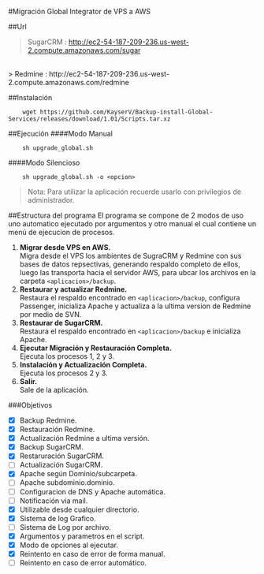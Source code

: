 #Migración Global Integrator de VPS a AWS

##Url
> SugarCRM  : http://ec2-54-187-209-236.us-west-2.compute.amazonaws.com/sugar
</br>
> Redmine   : http://ec2-54-187-209-236.us-west-2.compute.amazonaws.com/redmine

##Instalación
```
	wget https://github.com/KayserV/Backup-install-Global-Services/releases/download/1.01/Scripts.tar.xz
```

##Ejecución
####Modo Manual
```
	sh upgrade_global.sh
```
####Modo Silencioso
```
	sh upgrade_global.sh -o <opcion>
```

> Nota: Para utilizar la aplicación recuerde usarlo con privilegios de administrador.

##Estructura del programa
El programa se compone de 2 modos de uso uno automatico ejecutado por argumentos y otro manual el cual contiene un menú de ejecucion de procesos.

1. **Migrar desde VPS en AWS.**</br>
	Migra desde el VPS los ambientes de SugraCRM y Redmine con sus bases de datos repsectivas, generando respaldo completo de ellos, luego las transporta hacia el servidor AWS, para ubcar los archivos en la carpeta `<aplicacion>/backup`.
2. **Restaurar y actualizar Redmine.**</br>
	Restaura el respaldo encontrado en `<aplicacion>/backup`, configura Passenger, inicializa Apache y actualiza a la ultima version de Redmine por medio de SVN.
3. **Restaurar de SugarCRM.**</br>
	Restaura el respaldo encontrado en `<aplicacion>/backup` e inicializa Apache.
4. **Ejecutar Migración y Restauración Completa.**</br>
	Ejecuta los procesos 1, 2 y 3.
5.  **Instalación y Actualización Completa.**</br>
	Ejecuta los procesos 2 y 3.
9. **Salir.**</br>
	Sale de la aplicación.


###Objetivos
- [x] Backup Redmine.
- [x] Restauración Redmine.
- [x] Actualización Redmine a ultima versión.
- [x] Backup SugarCRM.
- [x] Restaruración SugarCRM.
- [ ] Actualización SugarCRM.
- [x] Apache según Dominio/subcarpeta.
- [ ] Apache subdominio.dominio.
- [ ] Configuracion de DNS y Apache automática.
- [ ] Notificación via mail.
- [x] Utilizable desde cualquier directorio.
- [x] Sistema de log Grafico.
- [ ] Sistema de Log por archivo.
- [x] Argumentos y parametros en el script.
- [x] Modo de opciones al ejecutar.
- [x] Reintento en caso de error de forma manual.
- [ ] Reintento en caso de error automático.
